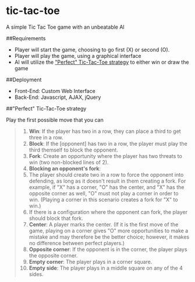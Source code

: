 tic-tac-toe
===========

A simple Tic Tac Toe game with an unbeatable AI

##Requirements

* Player will start the game, choosing to go first (X) or second (O).
* Player will play the game, using a graphical interface
* AI will utilize the ["Perfect" Tic-Tac-Toe strategy](http://en.wikipedia.org/wiki/Tic-tac-toe#Strategy) to either win or draw the game

##Deployment

+ Front-End: Custom Web Interface
+ Back-End: Javascript, AJAX, jQuery

##"Perfect" Tic-Tac-Toe strategy

Play the first possible move that you can

>1. **Win**: If the player has two in a row, they can place a third to get three in a row.
>2. **Block**: If the [opponent] has two in a row, the player must play the third themself to block the opponent.
>3. **Fork**: Create an opportunity where the player has two threats to win (two non-blocked lines of 2).
>4. **Blocking an opponent's fork**:
>  1. The player should create two in a row to force the opponent into defending, as long as it doesn't result in them creating a fork. For example, if "X" has a corner, "O" has the center, and "X" has the opposite corner as well, "O" must not play a corner in order to win. (Playing a corner in this scenario creates a fork for "X" to win.)
>  2. If there is a configuration where the opponent can fork, the player should block that fork.
>5. **Center**: A player marks the center. (If it is the first move of the game, playing on a corner gives "O" more opportunities to make a mistake and may therefore be the better choice; however, it makes no difference between perfect players.)
>6. **Opposite corner**: If the opponent is in the corner, the player plays the opposite corner.
>7. **Empty corner**: The player plays in a corner square.
>8. **Empty side**: The player plays in a middle square on any of the 4 sides.

